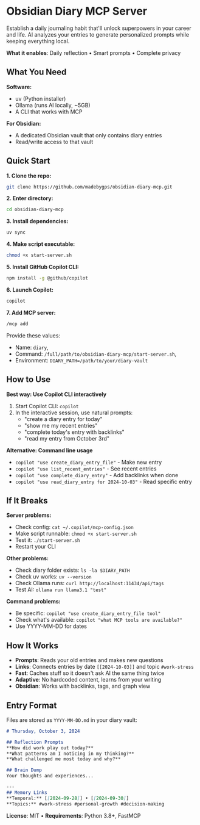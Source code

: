 # Obsidian Diary MCP Server

Establish a daily journaling habit that'll unlock superpowers in your career and life. AI analyzes your entries to generate personalized prompts while keeping everything local.

**What it enables**: Daily reflection • Smart prompts • Complete privacy

## What You Need

**Software:**
- uv (Python installer)
- Ollama (runs AI locally, ~5GB)
- A CLI that works with MCP

**For Obsidian:**
- A dedicated Obsidian vault that only contains diary entries
- Read/write access to that vault

## Quick Start

**1. Clone the repo:**
```bash
git clone https://github.com/madebygps/obsidian-diary-mcp.git
```

**2. Enter directory:**
```bash
cd obsidian-diary-mcp
```

**3. Install dependencies:**
```bash
uv sync
```

**4. Make script executable:**
```bash
chmod +x start-server.sh
```

**5. Install GitHub Copilot CLI:**
```bash
npm install -g @github/copilot
```

**6. Launch Copilot:**
```bash
copilot
```

**7. Add MCP server:**
```bash
/mcp add
```
Provide these values: 

- Name: `diary`, 
- Command: `/full/path/to/obsidian-diary-mcp/start-server.sh`, 
- Environment: `DIARY_PATH=/path/to/your/diary-vault`

## How to Use

**Best way: Use Copilot CLI interactively**

1. Start Copilot CLI: `copilot`
2. In the interactive session, use natural prompts:
   - "create a diary entry for today"
   - "show me my recent entries"
   - "complete today's entry with backlinks"
   - "read my entry from October 3rd"

**Alternative: Command line usage**
- `copilot "use create_diary_entry_file"` - Make new entry
- `copilot "use list_recent_entries"` - See recent entries
- `copilot "use complete_diary_entry"` - Add backlinks when done
- `copilot "use read_diary_entry for 2024-10-03"` - Read specific entry

## If It Breaks


**Server problems:**
- Check config: `cat ~/.copilot/mcp-config.json`
- Make script runnable: `chmod +x start-server.sh`
- Test it: `./start-server.sh`
- Restart your CLI

**Other problems:**
- Check diary folder exists: `ls -la $DIARY_PATH`
- Check uv works: `uv --version`
- Check Ollama runs: `curl http://localhost:11434/api/tags`
- Test AI: `ollama run llama3.1 "test"`

**Command problems:**
- Be specific: `copilot "use create_diary_entry_file tool"`
- Check what's available: `copilot "what MCP tools are available?"`
- Use YYYY-MM-DD for dates


## How It Works

- **Prompts**: Reads your old entries and makes new questions
- **Links**: Connects entries by date `[[2024-10-03]]` and topic `#work-stress`
- **Fast**: Caches stuff so it doesn't ask AI the same thing twice
- **Adaptive**: No hardcoded content, learns from your writing
- **Obsidian**: Works with backlinks, tags, and graph view


## Entry Format

Files are stored as `YYYY-MM-DD.md` in your diary vault:

```markdown
# Thursday, October 3, 2024

## Reflection Prompts
**How did work play out today?**
**What patterns am I noticing in my thinking?**
**What challenged me most today and why?**

## Brain Dump
Your thoughts and experiences...

---
## Memory Links
**Temporal:** [[2024-09-28]] • [[2024-09-30]]
**Topics:** #work-stress #personal-growth #decision-making
```

**License**: MIT • **Requirements**: Python 3.8+, FastMCP